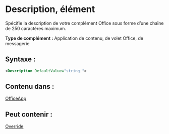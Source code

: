 
# <a name="description-element"></a>Description, élément
Spécifie la description de votre complément Office sous forme d’une chaîne de 250 caractères maximum.

 **Type de complément :** Application de contenu, de volet Office, de messagerie


## <a name="syntax:"></a>Syntaxe :


```XML
<Description DefaultValue="string ">
```


## <a name="contained-in:"></a>Contenu dans :

[OfficeApp](../../reference/manifest/officeapp.md)


## <a name="can-contain:"></a>Peut contenir :

[Override](../../reference/manifest/override.md)

